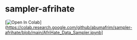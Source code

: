 # sampler-afrihate

[![Open In Colab](https://colab.research.google.com/assets/colab-badge.svg)](https://colab.research.google.com/github/abumafrim/sampler-afrihate/blob/main/AfriHate_Data_Sampler.ipynb]
